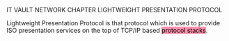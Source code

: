 IT VAULT
NETWORK CHAPTER
LIGHTWEIGHT PRESENTATION PROTOCOL

Lightweight Presentation Protocol is that protocol which is used to provide ISO presentation services on the top of TCP/IP based <mark style="background: #FF5582A6;">protocol stacks</mark>.